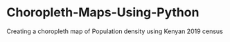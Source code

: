 # Choropleth-Maps-Using-Python
Creating a choropleth map of Population density using Kenyan 2019 census 
